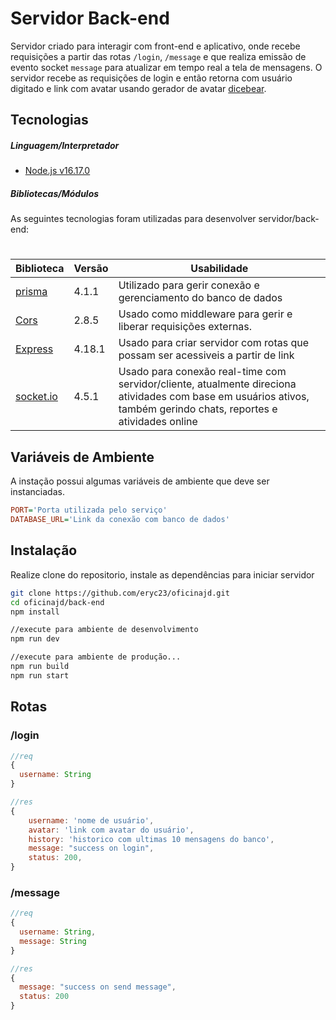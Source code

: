 # Servidor Back-end

Servidor criado para interagir com front-end e aplicativo, onde recebe requisições a partir das rotas ``/login``, ``/message`` e que realiza emissão de evento socket ``message`` para atualizar em tempo real a tela de mensagens. O servidor recebe as requisições de login e então retorna com usuário digitado e link com avatar usando gerador de avatar [dicebear](https://avatars.dicebear.com).

## Tecnologias

##### Linguagem/Interpretador

* [Node.js v16.17.0](https://nodejs.org/pt-br/)

##### Bibliotecas/Módulos
As seguintes tecnologias foram utilizadas para desenvolver servidor/back-end:
#
| Biblioteca | Versão | Usabilidade |
| ------ | -------- | ------------ |
| [prisma](https://www.prisma.io/docs/concepts/components/prisma-client) | 4.1.1 | Utilizado para gerir conexão e gerenciamento do banco de dados |
| [Cors](https://github.com/expressjs/cors) | 2.8.5 | Usado como middleware para  gerir e liberar requisições externas. |
| [Express](https://expressjs.com/pt-br/) | 4.18.1 | Usado para criar servidor com rotas que possam ser acessiveis a partir de link |
| [socket.io](https://socket.io/) | 4.5.1 | Usado para conexão real-time com servidor/cliente, atualmente direciona atividades com base em usuários ativos, também gerindo chats, reportes e atividades online |


## Variáveis de Ambiente
A instação possui algumas variáveis de ambiente que deve ser instanciadas.
```ini
PORT='Porta utilizada pelo serviço'
DATABASE_URL='Link da conexão com banco de dados'
```

## Instalação

Realize clone do repositorio, instale as dependências para iniciar servidor

```sh
git clone https://github.com/eryc23/oficinajd.git
cd oficinajd/back-end
npm install

//execute para ambiente de desenvolvimento
npm run dev

//execute para ambiente de produção...
npm run build
npm run start
```

## Rotas

### /login
```js
//req
{
  username: String
}

//res
{
    username: 'nome de usuário',
    avatar: 'link com avatar do usuário',
    history: 'historico com ultimas 10 mensagens do banco',
    message: "success on login",
    status: 200,
}
```

### /message
```js
//req
{
  username: String,
  message: String
}

//res
{
  message: "success on send message", 
  status: 200
}
```
